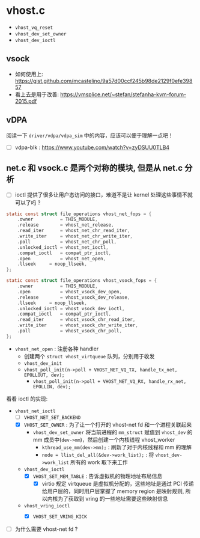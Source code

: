 # vhost.c

- `vhost_vq_reset`
- `vhost_dev_set_owner`
- `vhost_dev_ioctl`

## vsock
- 如何使用上: https://gist.github.com/mcastelino/9a57d00ccf245b98de2129f0efe39857
- 看上去是用于改善: https://vmsplice.net/~stefan/stefanha-kvm-forum-2015.pdf

## vDPA
阅读一下 `driver/vdpa/vdpa_sim` 中的内容，应该可以便于理解一点吧！

- [ ] vdpa-blk : https://www.youtube.com/watch?v=zyDSUU0TLB4

## net.c 和 vsock.c 是两个对称的模块, 但是从 net.c 分析
- [ ] ioctl 提供了很多让用户态访问的接口，难道不是让 kernel 处理这些事情不就可以了吗 ?

```c
static const struct file_operations vhost_net_fops = {
    .owner          = THIS_MODULE,
    .release        = vhost_net_release,
    .read_iter      = vhost_net_chr_read_iter,
    .write_iter     = vhost_net_chr_write_iter,
    .poll           = vhost_net_chr_poll,
    .unlocked_ioctl = vhost_net_ioctl,
    .compat_ioctl   = compat_ptr_ioctl,
    .open           = vhost_net_open,
    .llseek     = noop_llseek,
};

static const struct file_operations vhost_vsock_fops = {
    .owner          = THIS_MODULE,
    .open           = vhost_vsock_dev_open,
    .release        = vhost_vsock_dev_release,
    .llseek     = noop_llseek,
    .unlocked_ioctl = vhost_vsock_dev_ioctl,
    .compat_ioctl   = compat_ptr_ioctl,
    .read_iter      = vhost_vsock_chr_read_iter,
    .write_iter     = vhost_vsock_chr_write_iter,
    .poll           = vhost_vsock_chr_poll,
};
```

- `vhost_net_open` : 注册各种 handler
  - 创建两个 `struct vhost_virtqueue` 队列，分别用于收发
  - `vhost_dev_init`
  - `vhost_poll_init(n->poll + VHOST_NET_VQ_TX, handle_tx_net, EPOLLOUT, dev);`
    - `vhost_poll_init(n->poll + VHOST_NET_VQ_RX, handle_rx_net, EPOLLIN, dev);`

看看 ioctl 的实现:
- `vhost_net_ioctl`
  - [ ] `VHOST_NET_SET_BACKEND`
  - [x] `VHOST_SET_OWNER` : 为了让一个打开的 vhost-net fd 和一个进程关联起来
    - `vhost_dev_set_owner` 将当前进程的 `mm_struct` 赋值到 `vhost_dev` 的 mm 成员中(`dev->mm`)，然后创建一个内核线程 vhost_worker
      - `kthread_use_mm(dev->mm);` : 刷新了对于内核线程和 mm 的理解
      - `node = llist_del_all(&dev->work_list);` : 将 `vhost_dev->work_list` 所有的 work 取下来工作
  - `vhost_dev_ioctl`
    - [x] `VHOST_SET_MEM_TABLE` : 告诉虚拟机的物理地址布局信息
      - [x] virtio 规定 virtqueue 是虚拟机分配的，这些地址是通过 PCI 传递给用户层的，同时用户层掌握了 memory region 是映射规则, 所以内核为了获取到 vring 的一些地址需要这些映射信息
  - `vhost_vring_ioctl`
    - [x] `VHOST_SET_VRING_KICK`


- [ ] 为什么需要 vhost-net fd ?
